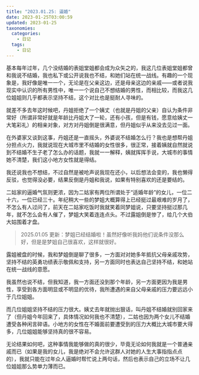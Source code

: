 ```yaml
---
title: "2023.01.25: 逼婚"
date: 2023-01-25T03:00:59
updated: 2023-01-25
taxonomies:
  categories:
    - 日记
  tags:
    - 日记
---
```


基本每年过年，几个没结婚的表姐堂姐都会成为众矢之的，我这几位表姐堂姐都曾和我说不结婚，我也私下或公开说我也不结，和她们站在统一战线。有趣的一个现象是，我好像是唯一一个，无论是在父亲这边，还是母亲这边的亲戚——或者说我现实中认识的所有男性中，唯一一个说自己不想结婚的男性，而相比较，而我这几位姐姐则几乎都表示坚持不结，这个对比也是挺耐人寻味的。

就差不多去年这时候吧，丹姐拒绝了一个姨丈（也就是丹姐的父亲）自认为条件非常好（所谓非常好就是年龄比丹姐大了一轮，还有小孩，但是有钱，愿意给姨丈一大笔彩礼）的相亲对象，对方对丹姐倒是很满意，但丹姐似乎从来没去见过一面。

在外婆家又谈到这事，丹姐还是一直摇头，外婆说不结婚怎么行？我也是想帮丹姐分担点火力，我就说现在大城市里不结婚的女性很多，很正常，接着姨就自然就说到不结婚不生子老了怎么办的话题，我就一一解释，姨就挥挥手说，大城市的事情她不清楚，我们这小地方女性就是得结。

我还说我也不想结，不过自然是被呛声说我现在还小，以后想法会变的，我也懒得反驳，也觉得没必要，结果反倒是丹姐和我说，如果有特别喜欢的还是要结的。

二姑家的逼婚气氛则更浓，因为二姑家有两位所谓处于“适婚年龄”的女儿，一位二十六，一位已经三十。年纪稍大一些的梦姐大概算得上已经挺过最艰难的岁月了，不怎么有人过问了，前天在二姑家吃饭时我就笑着同梦姐说，只要坚持挺过那几年，就不怎么会有人催了，梦姐大笑着连连点头。不过露姐倒是惨了，给几个大伯大姑围着才盘。

> 2025.01.05 更新：梦姐已经结婚啦！虽然好像听我妈他们说条件没那么好，但是是梦姐自己很喜欢，这样就很好。

露姐被盘的时候，我和梦姐倒是聊了很多，一方面对对她多年抵抗父母亲戚攻势，坚持不结的英勇功绩表示敬佩和支持，另一方面同时也表达自己坚持不结，和她站在统一战线的意愿。

我虽然也说不结，但我知道，我一方面还没到那个年龄，另一方面更因为我是男性，享受到各方面明显或不明显的优待，我所遭遇的来自父母亲戚的压力要远远小于几位姐姐。

而几位姐姐坚持不结的压力很大。姨丈去年就抛出狠话，叫丹姐不结婚就别回家来了（但丹姐今年回来了，具体情况如何我也不清楚），二姑也因为两个女儿不结婚遭受各种闲言碎语。小地方的女性在不婚面前要遭受到的压力大概比大城市要大得多，几位姐姐能够坚持真的很不容易。

无论结果如何吧，这种事情我能够做的真的很少，毕竟无论如何我就是一个普通亲戚而已（如果是我的女儿，我是绝对不会允许这群人对她的人生大事指指点点的），我就只能在过年众人逼婚时帮忙说上两句话，然后也表示自己的立场不让几位姐姐那么势单力薄而已。